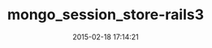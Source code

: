 ---
layout: post
title:  "mongo_session_store-rails3"
repo:   "brianhempel/mongo_session_store"
date:   2015-02-18 17:14:21
gemurl: http://github.com/brianhempel/mongo_session_store
---